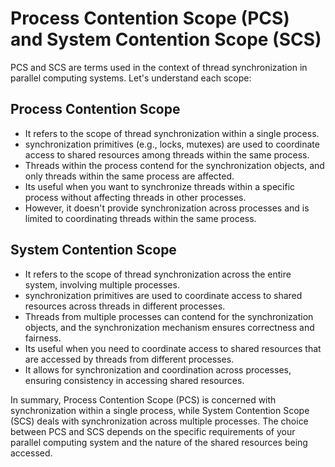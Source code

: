 # Process Contention Scope (PCS) and System Contention Scope (SCS)

PCS and SCS are terms used in the context of thread synchronization in parallel computing systems. Let's understand each scope:

## Process Contention Scope
- It refers to the scope of thread synchronization within a single process.
- synchronization primitives (e.g., locks, mutexes) are used to coordinate access to shared resources among threads within the same process.
- Threads within the process contend for the synchronization objects, and only threads within the same process are affected.
- Its useful when you want to synchronize threads within a specific process without affecting threads in other processes.
- However, it doesn't provide synchronization across processes and is limited to coordinating threads within the same process.

## System Contention Scope
- It refers to the scope of thread synchronization across the entire system, involving multiple processes.
- synchronization primitives are used to coordinate access to shared resources across threads in different processes.
- Threads from multiple processes can contend for the synchronization objects, and the synchronization mechanism ensures correctness and fairness.
- Its useful when you need to coordinate access to shared resources that are accessed by threads from different processes.
- It allows for synchronization and coordination across processes, ensuring consistency in accessing shared resources.

In summary, Process Contention Scope (PCS) is concerned with synchronization within a single process, while System Contention Scope (SCS) deals with synchronization across multiple processes. The choice between PCS and SCS depends on the specific requirements of your parallel computing system and the nature of the shared resources being accessed.